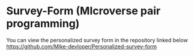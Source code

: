 # Survey-Form (MIcroverse pair programming)
You can view the personalized survey form in the repository linked below
https://github.com/Mike-devloper/Personalized-survey-form
